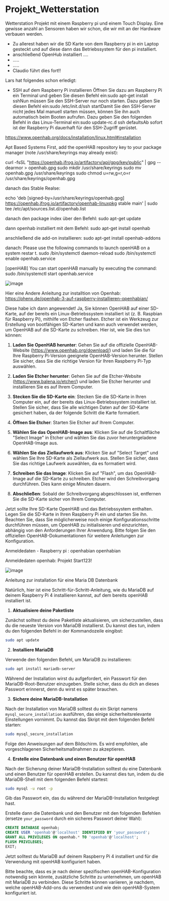 # Projekt_Wetterstation 
Wetterstation Projekt mit einem Raspberry pi und einem Touch Display. Eine gewisse anzahl an Sensoren haben wir schon, die wir mit an der Hardware verbauen werden. 

- Zu allerest haben wir die SD Karte von dem Raspberry pi in ein Laptop gesteckt und auf diese dann das Betriebssystem für den pi installiert.
- anschließend OpenHub installiert ....
- .....
- .....
- Claudio führt dies fort!!



Lars hat folgendes schon erledigt: 
- SSH auf dem Raspberry Pi installieren
Öffnen Sie dazu am Raspberry Pi ein Terminal und geben Sie diesen Befehl ein:sudo apt-get install sshNun müssen Sie den SSH-Server nur noch starten. Dazu geben Sie diesen Befehl ein:sudo /etc/init.d/ssh startDamit Sie den SSH-Server nicht jedes Mal manuell starten müssen, können Sie ihn auch automatisch beim Booten aufrufen. Dazu geben Sie den folgenden Befehl in das Linux-Terminal ein:sudo update-rc.d ssh defaultsAb sofort ist der Raspberry Pi dauerhaft für den SSH-Zugriff gerüstet.


https://www.openhab.org/docs/installation/linux.html#installation

Apt Based Systems
First, add the openHAB repository key to your package manager (note /usr/share/keyrings may already exist):


curl -fsSL "https://openhab.jfrog.io/artifactory/api/gpg/key/public" | gpg --dearmor > openhab.gpg
sudo mkdir /usr/share/keyrings
sudo mv openhab.gpg /usr/share/keyrings
sudo chmod u=rw,g=r,o=r /usr/share/keyrings/openhab.gpg

danach das Stable Realse: 

echo 'deb [signed-by=/usr/share/keyrings/openhab.gpg] https://openhab.jfrog.io/artifactory/openhab-linuxpkg stable main' | sudo tee /etc/apt/sources.list.d/openhab.list

danach den package index über den Befehl:
sudo apt-get update

dann openhab installiert mit dem Befehl:
sudo apt-get install openhab

anschließend die add-on installieren: 
sudo apt-get install openhab-addons

danach: 
 Please use the following commands to launch openHAB on a system restar                                                                                                                                                                                                                                             t.
            sudo /bin/systemctl daemon-reload
            sudo /bin/systemctl enable openhab.service

[openHAB] You can start openHAB manually by executing the command:
            sudo /bin/systemctl start openhab.service



![image](https://github.com/Lars-h98/Projekt_Wetterstation/assets/142094346/2d43cd5a-6109-4fa3-8282-8c02ca32d313)


Hier eine Andere Anleitung zur installtion von Openhab: 
https://phenx.de/openhab-3-auf-raspberry-installieren-openhabian/

Diese habe ich dann angewendet! 
Ja, Sie können OpenHAB auf einer SD-Karte, auf der bereits ein Linux-Betriebssystem installiert ist (z. B. Raspbian für Raspberry Pi), mithilfe von Etcher flashen. Etcher ist ein Werkzeug zur Erstellung von bootfähigen SD-Karten und kann auch verwendet werden, um OpenHAB auf die SD-Karte zu schreiben. Hier ist, wie Sie dies tun können:

1. **Laden Sie OpenHAB herunter**:
   Gehen Sie auf die offizielle OpenHAB-Website (https://www.openhab.org/download/) und laden Sie die für Ihre Raspberry Pi-Version geeignete OpenHAB-Version herunter. Stellen Sie sicher, dass Sie die richtige Version für Ihren Raspberry Pi-Typ auswählen.

2. **Laden Sie Etcher herunter**:
   Gehen Sie auf die Etcher-Website (https://www.balena.io/etcher/) und laden Sie Etcher herunter und installieren Sie es auf Ihrem Computer.

3. **Stecken Sie die SD-Karte ein**:
   Stecken Sie die SD-Karte in Ihren Computer ein, auf der bereits das Linux-Betriebssystem installiert ist. Stellen Sie sicher, dass Sie alle wichtigen Daten auf der SD-Karte gesichert haben, da der folgende Schritt die Karte formatiert.

4. **Öffnen Sie Etcher**:
   Starten Sie Etcher auf Ihrem Computer.

5. **Wählen Sie das OpenHAB-Image aus**:
   Klicken Sie auf die Schaltfläche "Select Image" in Etcher und wählen Sie das zuvor heruntergeladene OpenHAB-Image aus.

6. **Wählen Sie das Ziellaufwerk aus**:
   Klicken Sie auf "Select Target" und wählen Sie Ihre SD-Karte als Ziellaufwerk aus. Stellen Sie sicher, dass Sie das richtige Laufwerk auswählen, da es formatiert wird.

7. **Schreiben Sie das Image**:
   Klicken Sie auf "Flash", um das OpenHAB-Image auf die SD-Karte zu schreiben. Etcher wird den Schreibvorgang durchführen. Dies kann einige Minuten dauern.

8. **Abschließen**:
   Sobald der Schreibvorgang abgeschlossen ist, entfernen Sie die SD-Karte sicher von Ihrem Computer.

Jetzt sollte Ihre SD-Karte OpenHAB und das Betriebssystem enthalten. Legen Sie die SD-Karte in Ihren Raspberry Pi ein und starten Sie ihn. Beachten Sie, dass Sie möglicherweise noch einige Konfigurationsschritte durchführen müssen, um OpenHAB zu initialisieren und einzurichten, abhängig von den Anforderungen Ihrer Anwendung. Bitte folgen Sie den offiziellen OpenHAB-Dokumentationen für weitere Anleitungen zur Konfiguration.



Anmeldedaten - Raspberry pi :
openhabian
openhabian


Anmeldedaten openhab: 
Projekt
Start123!

![image](https://github.com/Lars-h98/Projekt_Wetterstation/assets/142094346/683b5d4a-8957-45af-8567-16dd503a083c)


Anleitung zur installation für eine Maria DB Datenbank 

Natürlich, hier ist eine Schritt-für-Schritt-Anleitung, wie du MariaDB auf deinem Raspberry Pi 4 installieren kannst, auf dem bereits openHAB installiert ist.

1. **Aktualisiere deine Paketliste**

Zunächst solltest du deine Paketliste aktualisieren, um sicherzustellen, dass du die neueste Version von MariaDB installierst. Du kannst dies tun, indem du den folgenden Befehl in der Kommandozeile eingibst:

```bash
sudo apt update
```

2. **Installiere MariaDB**

Verwende den folgenden Befehl, um MariaDB zu installieren:

```bash
sudo apt install mariadb-server
```

Während der Installation wirst du aufgefordert, ein Passwort für den MariaDB-Root-Benutzer einzugeben. Stelle sicher, dass du dich an dieses Passwort erinnerst, denn du wirst es später brauchen.

3. **Sichere deine MariaDB-Installation**

Nach der Installation von MariaDB solltest du ein Skript namens `mysql_secure_installation` ausführen, das einige sicherheitsrelevante Einstellungen vornimmt. Du kannst das Skript mit dem folgenden Befehl starten:

```bash
sudo mysql_secure_installation
```

Folge den Anweisungen auf dem Bildschirm. Es wird empfohlen, alle vorgeschlagenen Sicherheitsmaßnahmen zu akzeptieren.

4. **Erstelle eine Datenbank und einen Benutzer für openHAB**

Nach der Sicherung deiner MariaDB-Installation solltest du eine Datenbank und einen Benutzer für openHAB erstellen. Du kannst dies tun, indem du die MariaDB-Shell mit dem folgenden Befehl startest:

```bash
sudo mysql -u root -p
```

Gib das Passwort ein, das du während der MariaDB-Installation festgelegt hast. 

Erstelle dann die Datenbank und den Benutzer mit den folgenden Befehlen (ersetze `your_password` durch ein sicheres Passwort deiner Wahl):

```sql
CREATE DATABASE openhab;
CREATE USER 'openhab'@'localhost' IDENTIFIED BY 'your_password';
GRANT ALL PRIVILEGES ON openhab.* TO 'openhab'@'localhost';
FLUSH PRIVILEGES;
EXIT;
```

Jetzt solltest du MariaDB auf deinem Raspberry Pi 4 installiert und für die Verwendung mit openHAB konfiguriert haben.

Bitte beachte, dass es je nach deiner spezifischen openHAB-Konfiguration notwendig sein könnte, zusätzliche Schritte zu unternehmen, um openHAB mit MariaDB zu verbinden. Diese Schritte können variieren, je nachdem, welche openHAB-Add-ons du verwendest und wie dein openHAB-System konfiguriert ist.
